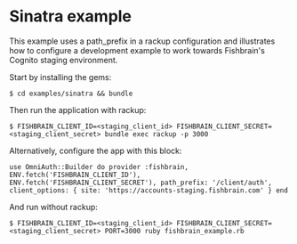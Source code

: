 # Sinatra example

This example uses a path_prefix in a rackup configuration and illustrates how to configure a development example to work
towards Fishbrain's Cognito staging environment.

Start by installing the gems:

`$ cd examples/sinatra && bundle`

Then run the application with rackup:

`$ FISHBRAIN_CLIENT_ID=<staging_client_id> FISHBRAIN_CLIENT_SECRET=<staging_client_secret> bundle exec rackup -p 3000`

Alternatively, configure the app with this block:

`use OmniAuth::Builder do
     provider :fishbrain,
              ENV.fetch('FISHBRAIN_CLIENT_ID'),
              ENV.fetch('FISHBRAIN_CLIENT_SECRET'),
              path_prefix: '/client/auth',
              client_options: {
                site: 'https://accounts-staging.fishbrain.com'
              }
   end` 
   
And run without rackup:

`$ FISHBRAIN_CLIENT_ID=<staging_client_id> FISHBRAIN_CLIENT_SECRET=<staging_client_secret> PORT=3000 ruby fishbrain_example.rb`
